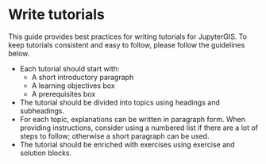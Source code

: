 # Write tutorials

This guide provides best practices for writing tutorials for JupyterGIS. To keep tutorials consistent and easy to follow, please follow the guidelines below.

- Each tutorial should start with:
  - A short introductory paragraph
  - A learning objectives box
  - A prerequisites box
- The tutorial should be divided into topics using headings and subheadings.
- For each topic, explanations can be written in paragraph form. When providing instructions, consider using a numbered list if there are a lot of steps to follow; otherwise a short paragraph can be used.
- The tutorial should be enriched with exercises using exercise and solution blocks.

